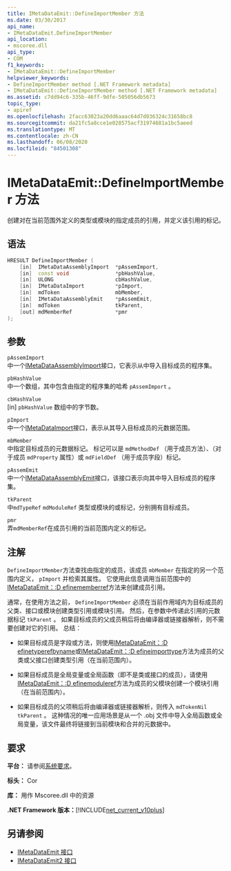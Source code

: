 ```yaml
---
title: IMetaDataEmit::DefineImportMember 方法
ms.date: 03/30/2017
api_name:
- IMetaDataEmit.DefineImportMember
api_location:
- mscoree.dll
api_type:
- COM
f1_keywords:
- IMetaDataEmit::DefineImportMember
helpviewer_keywords:
- DefineImportMember method [.NET Framework metadata]
- IMetaDataEmit::DefineImportMember method [.NET Framework metadata]
ms.assetid: c7dd94c6-335b-46ff-9dfe-505056db5673
topic_type:
- apiref
ms.openlocfilehash: 2facc63023a20dd6aaac64d7d036324c31658bc8
ms.sourcegitcommit: da21fc5a8cce1e028575acf31974681a1bc5aeed
ms.translationtype: MT
ms.contentlocale: zh-CN
ms.lasthandoff: 06/08/2020
ms.locfileid: "84501308"
---
```

# <a name="imetadataemitdefineimportmember-method"></a>IMetaDataEmit::DefineImportMember 方法
创建对在当前范围外定义的类型或模块的指定成员的引用，并定义该引用的标记。  
  
## <a name="syntax"></a>语法  
  
```cpp  
HRESULT DefineImportMember (
    [in]  IMetaDataAssemblyImport  *pAssemImport,
    [in]  const void               *pbHashValue,
    [in]  ULONG                    cbHashValue,  
    [in]  IMetaDataImport          *pImport,
    [in]  mdToken                  mbMember,
    [in]  IMetaDataAssemblyEmit    *pAssemEmit,
    [in]  mdToken                  tkParent,
    [out] mdMemberRef              *pmr
);  
```  
  
## <a name="parameters"></a>参数  
 `pAssemImport`  
 中一个[IMetaDataAssemblyImport](imetadataassemblyimport-interface.md)接口，它表示从中导入目标成员的程序集。  
  
 `pbHashValue`  
 中一个数组，其中包含由指定的程序集的哈希 `pAssemImport` 。  
  
 `cbHashValue`  
 [in] `pbHashValue` 数组中的字节数。  
  
 `pImport`  
 中一个[IMetaDataImport](imetadataimport-interface.md)接口，表示从其导入目标成员的元数据范围。  
  
 `mbMember`  
 中指定目标成员的元数据标记。 标记可以是 `mdMethodDef` （用于成员方法）、（对于成员 `mdProperty` 属性）或 `mdFieldDef` （用于成员字段）标记。  
  
 `pAssemEmit`  
 中一个[IMetaDataAssemblyEmit](imetadataassemblyemit-interface.md)接口，该接口表示向其中导入目标成员的程序集。  
  
 `tkParent`  
 中`mdTypeRef` `mdModuleRef` 类型或模块的或标记，分别拥有目标成员。  
  
 `pmr`  
 弄`mdMemberRef`在成员引用的当前范围内定义的标记。  
  
## <a name="remarks"></a>注解  
 `DefineImportMember`方法查找由指定的成员，该成员 `mbMember` 在指定的另一个范围内定义， `pImport` 并检索其属性。 它使用此信息调用当前范围中的[IMetaDataEmit：:D efinememberref](imetadataemit-definememberref-method.md)方法来创建成员引用。  
  
 通常，在使用方法之前， `DefineImportMember` 必须在当前作用域内为目标成员的父类、接口或模块创建类型引用或模块引用。 然后，在参数中传递此引用的元数据标记 `tkParent` 。 如果目标成员的父成员稍后将由编译器或链接器解析，则不需要创建对它的引用。 总结：  
  
- 如果目标成员是字段或方法，则使用[IMetaDataEmit：:D efinetyperefbyname](imetadataemit-definetyperefbyname-method.md)或[IMetaDataEmit：:D efineimporttype](imetadataemit-defineimporttype-method.md)方法为成员的父类或父接口创建类型引用（在当前范围内）。  
  
- 如果目标成员是全局变量或全局函数（即不是类或接口的成员），请使用[IMetaDataEmit：:D efinemoduleref](imetadataemit-definemoduleref-method.md)方法为成员的父模块创建一个模块引用（在当前范围内）。  
  
- 如果目标成员的父项稍后将由编译器或链接器解析，则传入 `mdTokenNil` `tkParent` 。 这种情况的唯一应用场景是从一个 .obj 文件中导入全局函数或全局变量，该文件最终将链接到当前模块和合并的元数据中。  
  
## <a name="requirements"></a>要求  
 **平台：** 请参阅[系统要求](../../get-started/system-requirements.md)。  
  
 **标头：** Cor  
  
 **库：** 用作 Mscoree.dll 中的资源  
  
 **.NET Framework 版本：**[!INCLUDE[net_current_v10plus](../../../../includes/net-current-v10plus-md.md)]  
  
## <a name="see-also"></a>另请参阅

- [IMetaDataEmit 接口](imetadataemit-interface.md)
- [IMetaDataEmit2 接口](imetadataemit2-interface.md)
